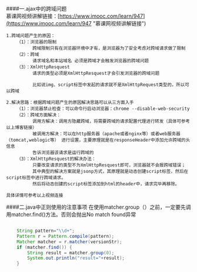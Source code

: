 ####一.ajax中的跨域问题  
慕课网视频讲解链接：[https://www.imooc.com/learn/947](https://www.imooc.com/learn/947 "慕课网视频讲解链接")  

	1.跨域问题产生的原因： 
		（1）：浏览器的限制
			  跨域限制只有在浏览器环境中才有，是浏览器为了安全考虑对跨域请求做了限制 
		（2）：跨域 
			  请求域名和本站域名 必须是跨域才会触发浏览器的跨域问题 
		（3）：XmlHttpResquest  
			  请求的类型必须是XmlHttpResquest才会引发浏览器的跨域问题  
 			  
			  比如说img、script标签中发起的请求就不是XmlHttpRequest类型的，所以可以跨域  
	
	2.解决思路：根据跨域问题产生的原因解决思路可以从三方面入手 
		（1）：浏览器禁止检查：可以命令行启动浏览器：chrome --disable-web-security  
		（2）：跨域方面解决：
			  调用方解决：调用方隐藏跨域，将需要跨域的请求配置代理进行转发（具体可参考以上博客链接）  
			  被调用方解决：可以在http服务器（apache或者nginx等）或者web服务器（tomcat,weblogic等） 进行设置，主要原理就是在responseHeader中添加允许跨域的头信息  
			  告诉浏览器该请求是运行跨域的          
		（3）：XmlHttpResquest的解决办法： 
			  只要改变请求的类型不为XmlHttpResquest即可，浏览器就不会报跨域错误；  
			  其中典型的解决方案就是jsonp方式，其原理就是动态创建script标签，然后在script标签中进行跨域请求。  
			  然后将动态创建的script标签添加到html的header中，请求完毕再移除。   

	具体详情可参考以上视频连接   
		

####二.java中正则使用的注意事项 
	在使用matcher.group（）之前，一定要先调用matcher.find()方法。否则会抛出No match found异常
 
```java

	String pattern="\\d+";
	Pattern r = Pattern.compile(pattern);
	Matcher matcher = r.matcher(versionStr);
	if (matcher.find()) {
		String result = matcher.group(0);
		System.out.println("result="+result);
	}

```